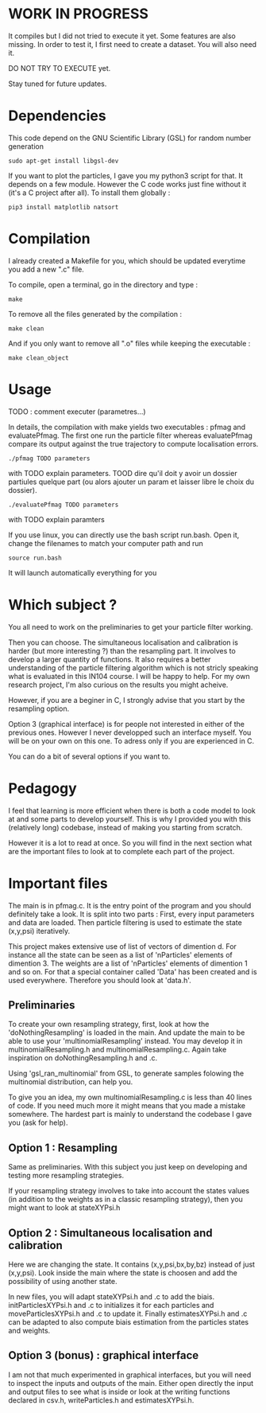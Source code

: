 # WORK IN PROGRESS

It compiles but I did not tried to execute it yet. Some features are also missing. In order to test it, I first need to create a dataset. You will also need it.

DO NOT TRY TO EXECUTE yet.

Stay tuned for future updates. 

# Dependencies

This code depend on the GNU Scientific Library (GSL) for random number generation

```shell
sudo apt-get install libgsl-dev
```

If you want to plot the particles, I gave you my python3 script for that. It depends on a few module. However the C code works just fine without it (it's a C project after all). To install them globally :

```shell
pip3 install matplotlib natsort
```

# Compilation

I already created a Makefile for you, which should be updated everytime you add a new ".c" file.

To compile, open a terminal, go in the directory and type :
```shell
make
```

To remove all the files generated by the compilation :
```shell
make clean
```

And if you only want to remove all ".o" files while keeping the executable :
```shell
make clean_object
```

# Usage

TODO : comment executer (parametres...)


In details, the compilation with make yields two executables : pfmag and evaluatePfmag. The first one run the particle filter whereas evaluatePfmag compare its output against the true trajectory to compute localisation errors.

```shell
./pfmag TODO parameters
```
with TODO explain parameters. TOOD dire qu'il doit y avoir un dossier partiules quelque part (ou alors ajouter un param et laisser libre le choix du dossier).

```shell
./evaluatePfmag TODO parameters
```
with TODO explain paramters

If you use linux, you can directly use the bash script run.bash. Open it, change the filenames to match your computer path and run
```shell
source run.bash
```
It will launch automatically everything for you

# Which subject ?

You all need to work on the preliminaries to get your particle filter working.

Then you can choose. The simultaneous localisation and calibration is harder (but more interesting ?) than the resampling part. It involves to develop a larger quantity of functions. It also requires a better understanding of the particle filtering algorithm which is not stricly speaking what is evaluated in this IN104 course. I will be happy to help. For my own research project, I'm also curious on the results you might acheive.

However, if you are a beginer in C, I strongly advise that you start by the resampling option.

Option 3 (graphical interface) is for people not interested in either of the previous ones. However I never developped such an interface myself. You will be on your own on this one. To adress only if you are experienced in C.

You can do a bit of several options if you want to.

# Pedagogy

I feel that learning is more efficient when there is both a code model to look at and some parts to develop yourself. This is why I provided you with this (relatively long) codebase, instead of making you starting from scratch.

However it is a lot to read at once. So you will find in the next section what are the important files to look at to complete each part of the project.

# Important files

The main is in pfmag.c. It is the entry point of the program and you should definitely take a look. It is split into two parts : First, every input parameters and data are loaded. Then particle filtering is used to estimate the state (x,y,psi) iteratively.

This project makes extensive use of list of vectors of dimention d. For instance all the state can be seen as a list of 'nParticles' elements of dimention 3. The weights are a list of 'nParticles' elements of dimention 1 and so on. For that a special container called 'Data' has been created and is used everywhere. Therefore you should look at 'data.h'.

## Preliminaries

To create your own resampling strategy, first, look at how the 'doNothingResampling' is loaded in the main. And update the main to be able to use your 'multinomialResampling' instead. You may develop it in multinomialResampling.h and multinomialResampling.c. Again take inspiration on doNothingResampling.h and .c.

Using 'gsl_ran_multinomial' from GSL, to generate samples folowing the multinomial distribution, can help you.

To give you an idea, my own multinomialResampling.c is less than 40 lines of code. If you need much more it might means that you made a mistake somewhere. The hardest part is mainly to understand the codebase I gave you (ask for help).

## Option 1 : Resampling

Same as preliminaries. With this subject you just keep on developing and testing more resampling strategies.

If your resampling strategy involves to take into account the states values (in addition to the weights as in a classic resampling strategy), then you might want to look at stateXYPsi.h

## Option 2 : Simultaneous localisation and calibration

Here we are changing the state. It contains (x,y,psi,bx,by,bz) instead of just (x,y,psi). Look inside the main where the state is choosen and add the possibility of using another state.

In new files, you will adapt stateXYPsi.h and .c to add the biais. initParticlesXYPsi.h and .c to initializes it for each particles and moveParticlesXYPsi.h and .c to update it. Finally estimatesXYPsi.h and .c can be adapted to also compute biais estimation from the particles states and weights.

## Option 3 (bonus) : graphical interface

I am not that much experimented in graphical interfaces, but you will need to inspect the inputs and outputs of the main. Either open directly the input and output files to see what is inside or look at the writing functions declared in csv.h, writeParticles.h and estimatesXYPsi.h.
